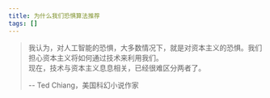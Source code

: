 ```yaml
---
title: 为什么我们恐惧算法推荐
tags: []
---
```


> 我认为，对人工智能的恐惧，大多数情况下，就是对资本主义的恐惧。我们担心资本主义将如何通过技术来利用我们。  
> 现在，技术与资本主义息息相关，已经很难区分两者了。  
> 
> -- Ted Chiang，美国科幻小说作家
